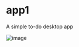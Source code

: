 # app1
A simple to-do desktop app

![image](https://github.com/sefi0609/app1/assets/81361291/e04a11e9-9e04-43b5-9412-a4b264455e8a)
